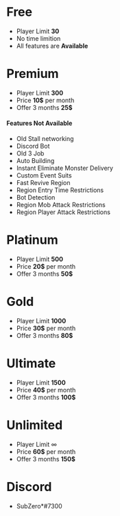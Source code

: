 # Free
- Player Limit  __30__
- No time limition
- All features are  __Available__
 
# Premium
- Player Limit  __300__
- Price  __10$__ per month
- Offer 3 months __25$__
 
 #### Features Not Available
  - Old Stall networking
  - Discord Bot
  - Old 3 Job
  - Auto Building
  - Instant Eliminate Monster Delivery
  - Custom Event Suits
  - Fast Revive Region
  - Region Entry Time Restrictions
  - Bot Detection
  - Region Mob Attack Restrictions
  - Region Player Attack Restrictions
  
 # Platinum
 - Player Limit  __500__
 - Price __20$__ per month
 - Offer 3 months __50$__
   
 # Gold
 - Player Limit  __1000__
 - Price __30$__ per month
 - Offer 3 months __80$__
 
 # Ultimate
 - Player Limit  __1500__
 - Price __40$__ per month
 - Offer 3 months __100$__
 
 # Unlimited
 - Player Limit  ∞
 - Price __60$__ per month
 - Offer 3 months __150$__
 
 # Discord 
 - SubZero*#7300
